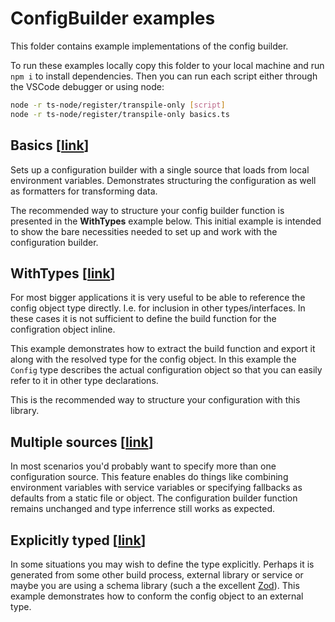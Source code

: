 # ConfigBuilder examples

This folder contains example implementations of the config builder.

To run these examples locally copy this folder to your local machine and run `npm i` to install dependencies. Then you can run each script either through the VSCode debugger or using node:

```bash
node -r ts-node/register/transpile-only [script]
node -r ts-node/register/transpile-only basics.ts
```

## Basics [[link](./basics.ts)]

Sets up a configuration builder with a single source that loads from local environment variables. Demonstrates structuring the configuration as well as formatters for transforming data.

The recommended way to structure your config builder function is presented in the **WithTypes** example below. This initial example is intended to show the bare necessities needed to set up and work with the configuration builder.

## WithTypes [[link](./withTypes.ts)]

For most bigger applications it is very useful to be able to reference the config object type directly. I.e. for inclusion in other types/interfaces. In these cases it is not sufficient to define the build function for the configration object inline.

This example demonstrates how to extract the build function and export it along with the resolved type for the config object. In this example the `Config` type describes the actual configuration object so that you can easily refer to it in other type declarations.

This is the recommended way to structure your configuration with this library.

## Multiple sources [[link](./multipleSources.ts)]

In most scenarios you'd probably want to specify more than one configuration source. This feature enables do things like combining environment variables with service variables or specifying fallbacks as defaults from a static file or object. The configuration builder function remains unchanged and type inferrence still works as expected.

## Explicitly typed [[link](./explicitlyTyped.ts)]

In some situations you may wish to define the type explicitly. Perhaps it is generated from some other build process, external library or service or maybe you are using a schema library (such a the excellent [Zod](https://zod.dev)). This example demonstrates how to conform the config object to an external type.